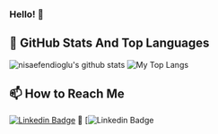 ### Hello! 👋


## 📌 GitHub Stats And Top Languages

<p float="center">
  <img  src="https://github-readme-stats.vercel.app/api?username=nisaefendioglu&show_icons=true&count_private=true&hide=contribs,issues" alt="nisaefendioglu's github stats" />
  <img  src="https://github-readme-stats.vercel.app/api/top-langs/?username=nisaefendioglu&layout=compact&hide=html,css" alt="My Top Langs" />
</p>

## 📫 How to Reach Me


[![Linkedin Badge](https://img.shields.io/badge/nisaefendioglu-follow%20on%20linkedin-blue?style=for-the-badge&logo=linkedin)](https://www.linkedin.com/in/nisaefendioglu/)
📌 [![Linkedin Badge](https://nisaefendioglu.blog/)
